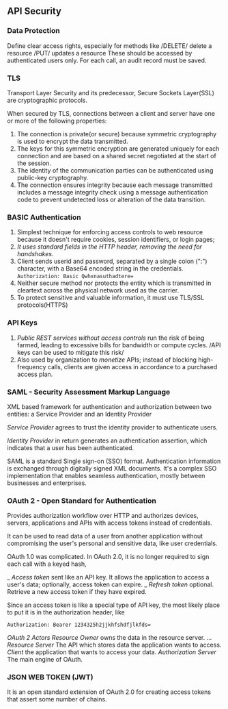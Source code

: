 ## API Security

### Data Protection
Define clear access rights, especially for methods like
/DELETE/ delete a resource
/PUT/ updates a resource
These should be accessed by authenticated users only. For each call, an audit record must be saved.

### TLS
Transport Layer Security and its predecessor, Secure Sockets Layer(SSL) are cryptographic protocols.

When secured by TLS, connections between a client and server have one or more of the following properties:
1. The connection is private(or secure) because symmetric cryptography is used to encrypt the data transmitted.
2. The keys for this symmetric encryption are generated uniquely for each connection and are based on a shared secret negotiated at the start of the session.
3. The identity of the communication parties can be authenticated using public-key cryptography.
4. The connection ensures integrity because each message transmitted includes a message integrity check using a message authentication code to prevent undetected loss or alteration of the data transition.

### BASIC Authentication
1. Simplest technique for enforcing access controls to web resource because it doesn't require cookies, session identifiers, or login pages; 
2. *It uses standard fields in the HTTP header, removing the need for handshakes*.
3. Client sends userid and password, separated by a single colon (":") character, with a Base64 encoded string in the credentials.
`Authorization: Basic Qwhxnasuthadtere=`
4. Neither secure method nor protects the entity which is transmitted in cleartext across the physical network used as the carrier.
5. To protect sensitive and valuable information, it must use TLS/SSL protocols(HTTPS)

### API Keys
1. *Public REST services without access controls* run the risk of being farmed, leading to excessive bills for bandwidth or compute cycles. /API keys can be used to mitigate this risk/
2. Also used by organization to *monetize* APIs; instead of blocking high-frequency calls, clients are given access in accordance to a purchased access plan.

### SAML - Security Assessment Markup Language
XML based framework for authentication and authorization between two entities: a Service Provider and an Identity Provider

*Service Provider* agrees to trust the identity provider to authenticate users.

*Identity Provider* in return generates an authentication assertion, which indicates that a user has been authenticated.

SAML is a standard Single sign-on (SSO) format. Authentication information is exchanged through digitally signed XML documents. It's a complex SSO implementation that enables seamless authentication, mostly between businesses and enterprises.

### OAuth 2 - Open Standard for Authentication
Provides authorization workflow over HTTP and authorizes devices, servers, applications and APIs with access tokens instead of credentials.

It can be used to read data of a user from another application without compromising the user's personal and sensitive data, like user credentials.

OAuth 1.0 was complicated. In OAuth 2.0, it is no longer required to sign each call with a keyed hash,

_ *Access token* sent like an API key. It allows the application to access a user's data; optionally, access token can expire.
_ *Refresh token* optional. Retrieve a new access token if they have expired.

Since an access token is like a special type of API key, the most likely place to put it is in the authorization header, like
```
Authorization: Bearer 1234325h2jjkhfshdfjlkfds=
```

*OAuth 2 Actors*
*Resource Owner* owns the data in the resource server. ...
*Resource Server* The API which stores data the application wants to access.
*Client* the application that wants to access your data.
*Authorization Server* The main engine of OAuth.

### JSON WEB TOKEN (JWT)
It is an open standard extension of OAuth 2.0 for creating access tokens that assert some number of chains.
